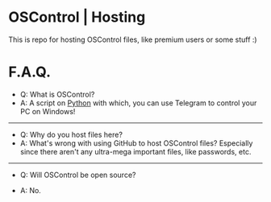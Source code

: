 
# OSControl | Hosting

This is repo for hosting OSControl files, like premium users or some stuff :)

# F.A.Q.

+ Q: What is OSControl?
+ A: A script on [Python](https://python.org) with which, you can use Telegram to control your PC on Windows!

---

+ Q: Why do you host files here?
+ A: What's wrong with using GitHub to host OSControl files? Especially since there aren't any ultra-mega important files, like passwords, etc.

---
+ Q: Will OSControl be open source?

+ A: No.

